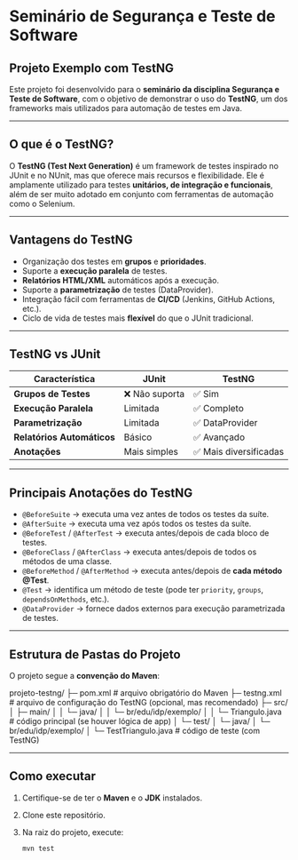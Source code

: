 # Seminário de Segurança e Teste de Software

## Projeto Exemplo com TestNG

Este projeto foi desenvolvido para o **seminário da disciplina Segurança e Teste de Software**, com o objetivo de demonstrar o uso do **TestNG**, um dos frameworks mais utilizados para automação de testes em Java.

---

## O que é o TestNG?

O **TestNG (Test Next Generation)** é um framework de testes inspirado no JUnit e no NUnit, mas que oferece mais recursos e flexibilidade. Ele é amplamente utilizado para testes **unitários, de integração e funcionais**, além de ser muito adotado em conjunto com ferramentas de automação como o Selenium.

---

## Vantagens do TestNG

- Organização dos testes em **grupos** e **prioridades**.
- Suporte a **execução paralela** de testes.
- **Relatórios HTML/XML** automáticos após a execução.
- Suporte a **parametrização** de testes (DataProvider).
- Integração fácil com ferramentas de **CI/CD** (Jenkins, GitHub Actions, etc.).
- Ciclo de vida de testes mais **flexível** do que o JUnit tradicional.

---

## TestNG vs JUnit

| Característica             | JUnit          | TestNG                 |
| -------------------------- | -------------- | ---------------------- |
| **Grupos de Testes**       | ❌ Não suporta | ✅ Sim                 |
| **Execução Paralela**      | Limitada       | ✅ Completo            |
| **Parametrização**         | Limitada       | ✅ DataProvider        |
| **Relatórios Automáticos** | Básico         | ✅ Avançado            |
| **Anotações**              | Mais simples   | ✅ Mais diversificadas |

---

## Principais Anotações do TestNG

- `@BeforeSuite` → executa uma vez antes de todos os testes da suíte.
- `@AfterSuite` → executa uma vez após todos os testes da suíte.
- `@BeforeTest` / `@AfterTest` → executa antes/depois de cada bloco de testes.
- `@BeforeClass` / `@AfterClass` → executa antes/depois de todos os métodos de uma classe.
- `@BeforeMethod` / `@AfterMethod` → executa antes/depois de **cada método @Test**.
- `@Test` → identifica um método de teste (pode ter `priority`, `groups`, `dependsOnMethods`, etc.).
- `@DataProvider` → fornece dados externos para execução parametrizada de testes.

---

## Estrutura de Pastas do Projeto

O projeto segue a **convenção do Maven**:

projeto-testng/
├─ pom.xml # arquivo obrigatório do Maven
├─ testng.xml # arquivo de configuração do TestNG (opcional, mas recomendado)
├─ src/
│ ├─ main/
│ │ └─ java/
│ │ └─ br/edu/idp/exemplo/
│ │ └─ Triangulo.java # código principal (se houver lógica de app)
│ └─ test/
│ └─ java/
│ └─ br/edu/idp/exemplo/
│ └─ TestTriangulo.java # código de teste (com TestNG)

---

## Como executar

1. Certifique-se de ter o **Maven** e o **JDK** instalados.
2. Clone este repositório.
3. Na raiz do projeto, execute:

   ```bash
   mvn test
   ```
